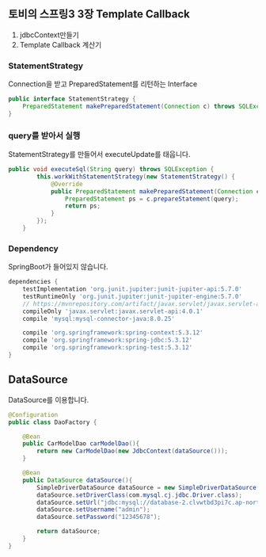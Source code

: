 ## 토비의 스프링3 3장 Template Callback

1. jdbcContext만들기
2. Template Callback 계산기


### StatementStrategy

Connection을 받고 PreparedStatement를 리턴하는 Interface

```java
public interface StatementStrategy {
    PreparedStatement makePreparedStatement(Connection c) throws SQLException;
}
```

### query를 받아서 실행

StatementStrategy를 만들어서 executeUpdate를 태웁니다.

```java
public void executeSql(String query) throws SQLException {
        this.workWithStatementStrategy(new StatementStrategy() {
            @Override
            public PreparedStatement makePreparedStatement(Connection c) throws SQLException {
                PreparedStatement ps = c.prepareStatement(query);
                return ps;
            }
        });
    }
```


### Dependency

SpringBoot가 들어있지 않습니다.

```.gradle
dependencies {
    testImplementation 'org.junit.jupiter:junit-jupiter-api:5.7.0'
    testRuntimeOnly 'org.junit.jupiter:junit-jupiter-engine:5.7.0'
    // https://mvnrepository.com/artifact/javax.servlet/javax.servlet-api
    compileOnly 'javax.servlet:javax.servlet-api:4.0.1'
    compile 'mysql:mysql-connector-java:8.0.25'

    compile 'org.springframework:spring-context:5.3.12'
    compile 'org.springframework:spring-jdbc:5.3.12'
    compile 'org.springframework:spring-test:5.3.12'
}
```


## DataSource

DataSource를 이용합니다.

```java
@Configuration
public class DaoFactory {

    @Bean
    public CarModelDao carModelDao(){
        return new CarModelDao(new JdbcContext(dataSource()));
    }

    @Bean
    public DataSource dataSource(){
        SimpleDriverDataSource dataSource = new SimpleDriverDataSource();
        dataSource.setDriverClass(com.mysql.cj.jdbc.Driver.class);
        dataSource.setUrl("jdbc:mysql://database-2.clvwtbd3pi7c.ap-northeast-2.rds.amazonaws.com/bmwgs");
        dataSource.setUsername("admin");
        dataSource.setPassword("12345678");

        return dataSource;
    }
}
```
